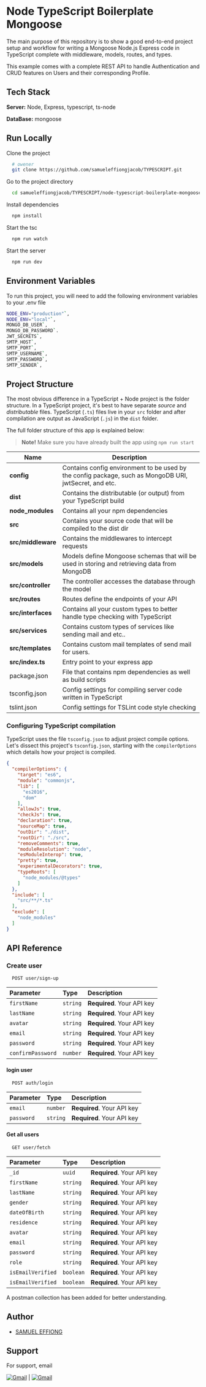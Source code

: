 # Node TypeScript Boilerplate Mongoose

The main purpose of this repository is to show a good end-to-end project setup and workflow for writing a Mongoose Node.js Express code in TypeScript complete with middleware, models, routes, and types.

This example comes with a complete REST API to handle Authentication and CRUD features on Users and their corresponding Profile.

## Tech Stack

**Server:** Node, Express, typescript, ts-node

**DataBase:** mongoose

## Run Locally

Clone the project

```bash
  # owener
  git clone https://github.com/samueleffiongjacob/TYPESCRIPT.git
```

Go to the project directory

```bash
  cd samueleffiongjacob/TYPESCRIPT/node-typescript-boilerplate-mongoose
```

Install dependencies

```bash
  npm install
```

Start the tsc

```bash
  npm run watch
```

Start the server

```bash
  npm run dev
```

## Environment Variables

To run this project, you will need to add the following environment variables to your .env file

```bash
NODE_ENV="production"`, 
NODE_ENV="local"`, 
MONGO_DB_USER`, 
MONGO_DB_PASSWORD`. 
JWT_SECRETS`, 
SMTP_HOST`, 
SMTP_PORT`, 
SMTP_USERNAME`, 
SMTP_PASSWORD`, 
SMTP_SENDER`,
```

## Project Structure

The most obvious difference in a TypeScript + Node project is the folder structure. In a TypeScript project, it's best to have separate _source_ and _distributable_ files. TypeScript (`.ts`) files live in your `src` folder and after compilation are output as JavaScript (`.js`) in the `dist` folder.

The full folder structure of this app is explained below:

> **Note!** Make sure you have already built the app using `npm run start`

| Name               | Description                                                                                                                                                   |
| ------------------ | ------------------------------------------------------------------------------------------------------------------------------------------------------------- |
| **config**         | Contains config environment to be used by the config package, such as MongoDB URI, jwtSecret, and etc.                                                        |
| **dist**           | Contains the distributable (or output) from your TypeScript build                                                                                             |
| **node_modules**   | Contains all your npm dependencies                                                                                                                            |
| **src**            | Contains your source code that will be compiled to the dist dir                                                                                               |
| **src/middleware** | Contains the middlewares to intercept requests                                                                                                                |
| **src/models**     | Models define Mongoose schemas that will be used in storing and retrieving data from MongoDB                                                                  |
| **src/controller** | The controller accesses the database through the model                                                                                                        |
| **src/routes**     | Routes define the endpoints of your API                                                                                                                       |
| **src/interfaces** | Contains all your custom types to better handle type checking with TypeScript                                                                                 |
| **src/services**   | Contains custom types of services like sending mail and etc..                                                                                                 |
| **src/templates**  | Contains custom mail templates of send mail for users.                                                                                                        |
| **src/index.ts**   | Entry point to your express app                                                                                                                               |
| package.json       | File that contains npm dependencies as well as build scripts                                                                                                  |
| tsconfig.json      | Config settings for compiling server code written in TypeScript                                                                                               |
| tslint.json        | Config settings for TSLint code style checking                                                                                                                |

### Configuring TypeScript compilation

TypeScript uses the file `tsconfig.json` to adjust project compile options.
Let's dissect this project's `tsconfig.json`, starting with the `compilerOptions` which details how your project is compiled.

```json
{
  "compilerOptions": {
    "target": "es6",
    "module": "commonjs",
    "lib": [
      "es2016",
      "dom"
    ],
    "allowJs": true,
    "checkJs": true,
    "declaration": true,
    "sourceMap": true,
    "outDir": "./dist",
    "rootDir": "./src",
    "removeComments": true,
    "moduleResolution": "node",
    "esModuleInterop": true,
    "pretty": true,
    "experimentalDecorators": true,
    "typeRoots": [
      "node_modules/@types"
    ]
  },
  "include": [
    "src/**/*.ts"
  ],
  "exclude": [
    "node_modules"
  ]
}

```

## API Reference

### Create user

```http
  POST user/sign-up
```

| Parameter | Type     | Description                       |
| :-------- | :------- | :-------------------------------- |
| `firstName`      | `string` | **Required**. Your API key |
| `lastName`      | `string` | **Required**. Your API key |
| `avatar`      | `string` | **Required**. Your API key |
| `email`      | `string` | **Required**. Your API key |
| `password`      | `string` | **Required**. Your API key |
| `confirmPassword`      | `number` | **Required**. Your API key |

#### login user

```http
  POST auth/login
```

| Parameter | Type     | Description                       |
| :-------- | :------- | :-------------------------------- |
| `email`      | `number` | **Required**. Your API key |
| `password`      | `string` | **Required**. Your API key |

#### Get all users

```http
  GET user/fetch
```

| Parameter | Type     | Description                |
| :-------- | :------- | :------------------------- |
| `_id` | `uuid` | **Required**. Your API key |
| `firstName` | `string` | **Required**. Your API key |
| `lastName` | `string` | **Required**. Your API key |
| `gender` | `string` | **Required**. Your API key |
| `dateOfBirth` | `string` | **Required**. Your API key |
| `residence` | `string` | **Required**. Your API key |
| `avatar` | `string` | **Required**. Your API key |
| `email` | `string` | **Required**. Your API key |
| `password` | `string` | **Required**. Your API key |
| `role` | `string` | **Required**. Your API key |
| `isEmailVerified` | `boolean` | **Required**. Your API key |
| `isEmailVerified` | `boolean` | **Required**. Your API key |

A postman collection has been added for better understanding.

## Author

- [SAMUEL EFFIONG](https://github.com/samueleffiongjacob/TYPESCRIPT.git)

## Support

For support, email  

[![Gmail](https://img.shields.io/badge/Gmail-D14836?style=for-the-badge&logo=gmail&logoColor=white)](mailto:samueleffiongjacob@gmail.com?subject=[GitHub]%20Source:%20AM%20REACHING%20OUT%20TO%20YOU%20FROM%20YOUR%20GITHUB%20PAGE) |
[![Gmail](https://img.shields.io/badge/Gmail-D14836?style=for-the-badge&logo=gmail&logoColor=white)](mailto:samueleffiong685@gmail.com?subject=[GitHub]%20Source:%20AM%20REACHING%20OUT%20TO%20YOU%20FROM%20YOUR%20GITHUB%20PAGE)
